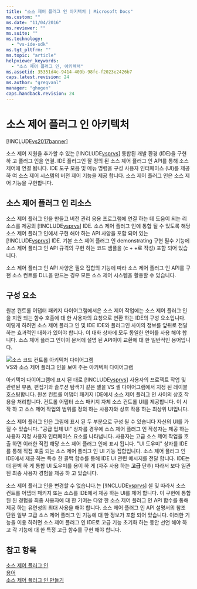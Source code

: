 ```yaml
---
title: "소스 제어 플러그 인 아키텍처 | Microsoft Docs"
ms.custom: ""
ms.date: "11/04/2016"
ms.reviewer: ""
ms.suite: ""
ms.technology: 
  - "vs-ide-sdk"
ms.tgt_pltfrm: ""
ms.topic: "article"
helpviewer_keywords: 
  - "소스 제어 플러그 인, 아키텍처"
ms.assetid: 35351d4c-9414-409b-98fc-f2023e2426b7
caps.latest.revision: 24
ms.author: "gregvanl"
manager: "ghogen"
caps.handback.revision: 24
---
```

# 소스 제어 플러그 인 아키텍처
[!INCLUDE[vs2017banner](../../code-quality/includes/vs2017banner.md)]

소스 제어 지원을 추가할 수 있는 [!INCLUDE[vsprvs](../../code-quality/includes/vsprvs_md.md)] 통합된 개발 환경 \(IDE\)을 구현 하 고 플러그 인을 연결.  IDE 플러그인 잘 정의 된 소스 제어 플러그 인 API를 통해 소스 제어에 연결 됩니다.  IDE 도구 모음 및 메뉴 명령을 구성 사용자 인터페이스 \(UI\)를 제공 하 여 소스 제어 시스템의 버전 제어 기능을 제공 합니다.  소스 제어 플러그 인은 소스 제어 기능을 구현합니다.  
  
## 소스 제어 플러그 인 리소스  
 소스 제어 플러그 인을 만들고 버전 관리 응용 프로그램에 연결 하는 데 도움이 되는 리소스를 제공의 [!INCLUDE[vsprvs](../../code-quality/includes/vsprvs_md.md)] IDE.  소스 제어 플러그 인에 통합 될 수 있도록 해당 소스 제어 플러그 인에서 구현 해야 하는 API 사양을 포함 되어 있는 [!INCLUDE[vsprvs](../../code-quality/includes/vsprvs_md.md)] IDE.  기본 소스 제어 플러그 인 demonstrating 구현 필수 기능에 소스 제어 플러그 인 API 규격의 구현 하는 코드 샘플을 \(c \+ \+로 작성\) 포함 되어 있습니다.  
  
 소스 제어 플러그 인 API 사양은 필요 집합의 기능에 따라 소스 제어 플러그 인 API를 구현 소스 컨트롤 DLL을 만드는 경우 모든 소스 제어 시스템을 활용할 수 있습니다.  
  
## 구성 요소  
 원본 컨트롤 어댑터 패키지 다이어그램에서은 소스 제어 작업에는 소스 제어 플러그 인을 지원 되는 함수 호출에 대 한 사용자의 요청으로 변환 하는 IDE의 구성 요소입니다.  이렇게 하려면 소스 제어 플러그 인 및 IDE IDE와 플러그인 사이의 정보를 앞뒤로 전달 하는 효과적인 대화가 있어야 합니다.  이 대화 상자에 모두 동일한 언어를 사용 해야 합니다.  소스 제어 플러그 인이이 문서에 설명 된 API이이 교환에 대 한 일반적인 용어입니다.  
  
 ![소스 코드 컨트롤 아키텍처 다이어그램](~/docs/extensibility/internals/media/vs_sccsdk_plug_in_arch.gif "vs\_sccsdk\_plug\_in\_arch")  
VS와 소스 제어 플러그 인을 보여 주는 아키텍처 다이어그램  
  
 아키텍처 다이어그램에 표시 된 대로 [!INCLUDE[vsprvs](../../code-quality/includes/vsprvs_md.md)] 사용자의 프로젝트 작업 및 관련된 부품, 편집기와 솔루션 탐색기 같은 셸을 VS 셸 다이어그램에서 지정 된 레이블 호스팅합니다.  원본 컨트롤 어댑터 패키지 IDE에서 소스 제어 플러그 인 사이의 상호 작용을 처리합니다.  컨트롤 어댑터 소스 패키지 자체 소스 컨트롤 UI를 제공합니다.  이 시작 하 고 소스 제어 작업의 범위를 정의 하는 사용자와 상호 작용 하는 최상위 UI입니다.  
  
 소스 제어 플러그 인은 그림에 표시 된 두 부분으로 구성 될 수 있습니다 자신의 UI를 가질 수 있습니다.  "공급 업체 UI" 상자를 경우에 소스 제어 플러그 인 작성자는 제공 하는 사용자 지정 사용자 인터페이스 요소를 나타냅니다.  사용자는 고급 소스 제어 작업을 호출 하면 이러한 직접 해당 소스 제어 플러그 인에 표시 됩니다.  "UI 도우미" 상자를 IDE를 통해 직접 호출 되는 소스 제어 플러그 인 UI 기능 집합입니다.  소스 제어 플러그 인 IDE에서 제공 하는 특수 한 콜백 함수를 통해 IDE UI 관련 메시지를 전달 합니다.  IDE는 더 완벽 하 게 통합 UI 도우미를 용이 하 게 \(자주 사용 하는  **고급** 단추\) 따라서 보다 일관 된 최종 사용자 경험을 제공 하 고 있습니다.  
  
 소스 제어 플러그 인을 변경할 수 없습니다.는 [!INCLUDE[vsprvs](../../code-quality/includes/vsprvs_md.md)] 셸 및 따라서 소스 컨트롤 어댑터 패키지 또는 소스를 IDE에서 제공 하는 UI를 제어 합니다.  이 구현에 통합된 된 경험을 최종 사용자에 대 한 기여는 다양 한 소스 제어 플러그 인 API 함수를 통해 제공 하는 유연성의 최대 사용을 해야 합니다.  소스 제어 플러그 인 API 설명서의 참조 단원 일부 고급 소스 제어 플러그 인 기능에 대 한 정보가 포함 되어 있습니다.  이러한 기능을 이용 하려면 소스 제어 플러그 인 IDE로 고급 기능 초기화 하는 동안 선언 해야 하 고 각 기능에 대 한 특정 고급 함수를 구현 해야 합니다.  
  
## 참고 항목  
 [소스 제어 플러그 인](../../extensibility/source-control-plug-ins.md)   
 [용어](../../extensibility/source-control-plug-in-glossary.md)   
 [소스 제어 플러그 인 만들기](../../extensibility/internals/creating-a-source-control-plug-in.md)